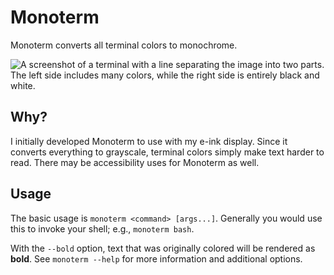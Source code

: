 Monoterm
========

Monoterm converts all terminal colors to monochrome.

![A screenshot of a terminal with a line separating the image into two parts.
The left side includes many colors, while the right side is entirely black and
white.](https://github.com/taylordotfish/monoterm/raw/master/misc/monoterm.png)

Why?
----

I initially developed Monoterm to use with my e-ink display. Since it converts
everything to grayscale, terminal colors simply make text harder to read. There
may be accessibility uses for Monoterm as well.

Usage
-----

The basic usage is `monoterm <command> [args...]`. Generally you would use this
to invoke your shell; e.g., `monoterm bash`.

With the `--bold` option, text that was originally colored will be rendered as
**bold**. See `monoterm --help` for more information and additional options.
